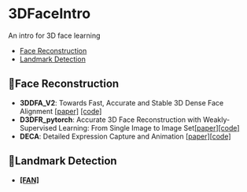 # 3DFaceIntro
An intro for 3D face learning

- [Face Reconstruction](#face-reconstruction)
- [Landmark Detection](#landmark-detecion)

## 🔖Face Reconstruction

- **3DDFA_V2**: Towards Fast, Accurate and Stable 3D Dense Face Alignment [[paper]](https://guojianzhu.com/assets/pdfs/3162.pdf "ECCV2020") [[code]](https://github.com/cleardusk/3DDFA_V2 "PyTorch")
- **D3DFR_pytorch**: Accurate 3D Face Reconstruction with Weakly-Supervised Learning: From Single Image to Image Set[[paper]](https://arxiv.org/abs/1903.08527)[[code]](https://github.com/sicxu/Deep3DFaceRecon_pytorch#train-the-face-reconstruction-network)
- **DECA**: Detailed Expression Capture and Animation [[paper]](https://arxiv.org/abs/2012.04012)[[code]](https://github.com/YadiraF/DECA)


## 🔖Landmark Detection
- **[[FAN]](https://github.com/1adrianb/2D-and-3D-face-alignment)**
